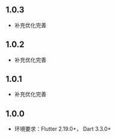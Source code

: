 ## 1.0.3

* 补充优化完善

## 1.0.2

* 补充优化完善

## 1.0.1

* 补充优化完善

## 1.0.0

* 环境要求：Flutter 2.19.0+， Dart 3.3.0+

